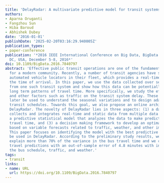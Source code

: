 ```yaml
---
title: 'DelayRadar: A multivariate predictive model for transit systems'
authors:
- Aparna Oruganti
- Fangzhou Sun
- Hiba Baroud
- Abhishek Dubey
date: '2016-01-01'
publishDate: '2025-02-20T03:16:29.940005Z'
publication_types:
- paper-conference
publication: '*2016 IEEE International Conference on Big Data, BigData 2016, Washington
  DC, USA, December 5-8, 2016*'
doi: 10.1109/BigData.2016.7840797
abstract: 'Effective public transit operations are one of the fundamental requirements
  for a modern community. Recently, a number of transit agencies have started integrating
  automated vehicle locators in their fleet, which provides a real-time estimate of
  the time of arrival. In this paper, we use the data collected over several months
  from one such transit system and show how this data can be potentially used to learn
  long term patterns of travel time. More specifically, we study the effect of weather
  and other factors such as traffic on the transit system delay. These models can
  later be used to understand the seasonal variations and to design adaptive and transient
  transit schedules. Towards this goal, we also propose an online architecture called
  DelayRadar. The novelty of DelayRadar lies in three aspects: (1) a data store that
  collects and integrates real-time and static data from multiple data sources, (2)
  a predictive statistical model that analyzes the data to make predictions on transit
  travel time, and (3) a decision making framework to develop an optimal transit schedule
  based on variable forecasts related to traffic, weather, and other impactful factors.
  This paper focuses on identifying the model with the best predictive accuracy to
  be used in DelayRadar. According to the preliminary study results, we are able to
  explain more than 70% of the variance in the bus travel time and we can make future
  travel predictions with an out-of-sample error of 4.8 minutes with information on
  the bus schedule, traffic, and weather.'
tags:
- transit
links:
- name: URL
  url: https://doi.org/10.1109/BigData.2016.7840797
---
```

